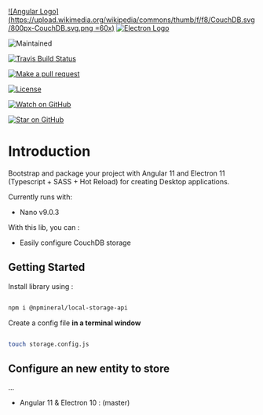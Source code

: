 [![Angular Logo](https://upload.wikimedia.org/wikipedia/commons/thumb/f/f8/CouchDB.svg/800px-CouchDB.svg.png =60x)](https://couchdb.apache.org/) [![Electron Logo](https://www.vectorlogo.zone/logos/electronjs/electronjs-icon.svg)](https://electronjs.org/)

  

![Maintained][maintained-badge]

[![Travis Build Status][build-badge]][build]

[![Make a pull request][prs-badge]][prs]

[![License](http://img.shields.io/badge/Licence-MIT-brightgreen.svg)](LICENSE.md)

  

[![Watch on GitHub][github-watch-badge]][github-watch]

[![Star on GitHub][github-star-badge]][github-star]  

# Introduction

Bootstrap and package your project with Angular 11 and Electron 11 (Typescript + SASS + Hot Reload) for creating Desktop applications.

Currently runs with:

- Nano v9.0.3  

With this lib, you can :  

- Easily configure CouchDB storage 

## Getting Started

Install library using :  

``` bash

npm i @npmineral/local-storage-api

```

Create a config file  **in a terminal window**
``` bash

touch storage.config.js

```

## Configure an new entity to store

...   

- Angular 11 & Electron 10 : (master)

  
[build-badge]: https://travis-ci.org/maximegris/angular-electron.svg?branch=master&style=style=flat-square

[build]: https://travis-ci.org/maximegris/angular-electron

[license-badge]: https://img.shields.io/badge/license-Apache2-blue.svg?style=style=flat-square

[license]: https://github.com/maximegris/angular-electron/blob/master/LICENSE.md

[prs-badge]: https://img.shields.io/badge/PRs-welcome-brightgreen.svg?style=flat-square

[prs]: http://makeapullrequest.com

[github-watch-badge]: https://img.shields.io/github/watchers/FlitHub/local-storage-api.svg?style=social

[github-watch]: https://github.com/FlitHub/local-storage-api/watchers

[github-star-badge]: https://img.shields.io/github/stars/FlitHub/local-storage-api.svg?style=social

[github-star]: https://github.com/FlitHub/local-storage-api/stargazers

[maintained-badge]: https://img.shields.io/badge/maintained-yes-brightgreen
